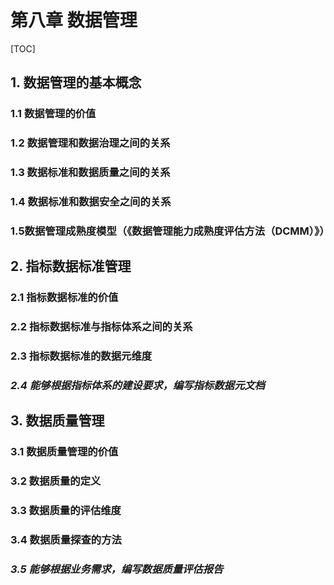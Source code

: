 # 第八章 数据管理

[TOC]

## 1. 数据管理的基本概念

### 1.1 数据管理的价值

### **1.2 数据管理和数据治理之间的关系**
### **1.3 数据标准和数据质量之间的关系**

### **1.4 数据标准和数据安全之间的关系**

### **1.5数据管理成熟度模型（《数据管理能力成熟度评估方法（DCMM）》）**

## 2. 指标数据标准管理

### 2.1 指标数据标准的价值

### **2.2 指标数据标准与指标体系之间的关系**

### **2.3 指标数据标准的数据元维度**

### ***2.4 能够根据指标体系的建设要求，编写指标数据元文档***

## 3. 数据质量管理

### 3.1 数据质量管理的价值

### **3.2 数据质量的定义**

### **3.3 数据质量的评估维度**

### **3.4 数据质量探查的方法**

### ***3.5 能够根据业务需求，编写数据质量评估报告***